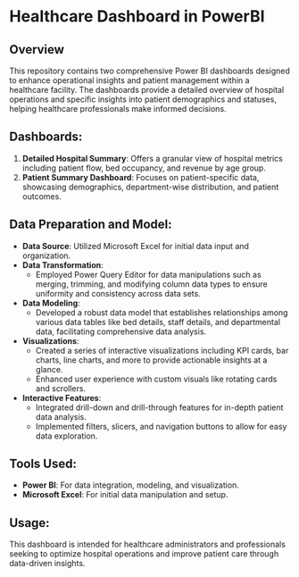 # Healthcare Dashboard in PowerBI

## Overview
This repository contains two comprehensive Power BI dashboards designed to enhance operational insights and patient management within a healthcare facility. The dashboards provide a detailed overview of hospital operations and specific insights into patient demographics and statuses, helping healthcare professionals make informed decisions.

## Dashboards:
1. **Detailed Hospital Summary**: Offers a granular view of hospital metrics including patient flow, bed occupancy, and revenue by age group.
2. **Patient Summary Dashboard**: Focuses on patient-specific data, showcasing demographics, department-wise distribution, and patient outcomes.

## Data Preparation and Model:
- **Data Source**: Utilized Microsoft Excel for initial data input and organization.
- **Data Transformation**:
  - Employed Power Query Editor for data manipulations such as merging, trimming, and modifying column data types to ensure uniformity and consistency across data sets.
- **Data Modeling**:
  - Developed a robust data model that establishes relationships among various data tables like bed details, staff details, and departmental data, facilitating comprehensive data analysis.
- **Visualizations**:
  - Created a series of interactive visualizations including KPI cards, bar charts, line charts, and more to provide actionable insights at a glance.
  - Enhanced user experience with custom visuals like rotating cards and scrollers.
- **Interactive Features**:
  - Integrated drill-down and drill-through features for in-depth patient data analysis.
  - Implemented filters, slicers, and navigation buttons to allow for easy data exploration.

## Tools Used:
- **Power BI**: For data integration, modeling, and visualization.
- **Microsoft Excel**: For initial data manipulation and setup.

## Usage:
This dashboard is intended for healthcare administrators and professionals seeking to optimize hospital operations and improve patient care through data-driven insights.
